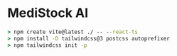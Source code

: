 # MediStock AI

```cmd
> npm create vite@latest ./ -- --react-ts
> npm install -D tailwindcss@3 postcss autoprefixer
> npm tailwindcss init -p
```
